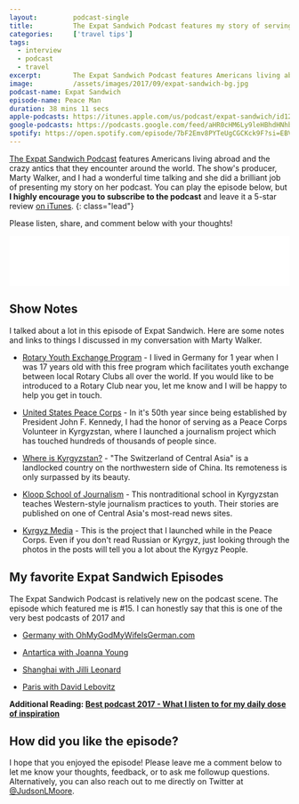 ```yaml
---
layout: 		podcast-single
title:			The Expat Sandwich Podcast features my story of serving humanity.
categories:		['travel tips']
tags:
  - interview
  - podcast
  - travel
excerpt:		The Expat Sandwich Podcast features Americans living abroad and the crazy but interesting lives they lead. I share stories from my travels and work in humanitarian service in the season 2 opener.
image:			/assets/images/2017/09/expat-sandwich-bg.jpg
podcast-name: Expat Sandwich
episode-name: Peace Man
duration: 38 mins 11 secs
apple-podcasts: https://itunes.apple.com/us/podcast/expat-sandwich/id1205730536?mt=2&i=1000391839858
google-podcasts: https://podcasts.google.com/feed/aHR0cHM6Ly9leHBhdHNhbmR3aWNoLmxpYnN5bi5jb20vcnNz/episode/MjgzNzI4ZmRjMWY3ZmViY2Y5YmRjMTlkOWQ5ZGE5YzY
spotify: https://open.spotify.com/episode/7bF2Emv8PYTeUgCGCKck9F?si=EBVd_U5KQIm21IjYuKyqYQ
---
```


[The Expat Sandwich Podcast](https://expatsandwich.com/) features Americans living abroad and the crazy antics that they encounter around the world. The show's producer, Marty Walker, and I had a wonderful time talking and she did a brilliant job of presenting my story on her podcast. You can play the episode below, but **I highly encourage you to subscribe to the podcast** and leave it a 5-star review [on iTunes](https://itunes.apple.com/us/podcast/expat-sandwich/id1205730536?mt=2).
{: class="lead"}

Please listen, share, and comment below with your thoughts!

<iframe style="border: none" src="//html5-player.libsyn.com/embed/episode/id/5706524/height/90/theme/custom/thumbnail/yes/direction/backward/render-playlist/no/custom-color/87A93A/" height="90" width="100%" scrolling="no"  allowfullscreen webkitallowfullscreen mozallowfullscreen oallowfullscreen msallowfullscreen></iframe>

## Show Notes

I talked about a lot in this episode of Expat Sandwich. Here are some notes and links to things I discussed in my conversation with Marty Walker.

- [Rotary Youth Exchange Program](https://www.rotary.org/en/our-programs/youth-exchanges) - I lived in Germany for 1 year when I was 17 years old with this free program which facilitates youth exchange between local Rotary Clubs all over the world. If you would like to be introduced to a Rotary Club near you, let me know and I will be happy to help you get in touch.

- [United States Peace Corps](https://www.peacecorps.gov/volunteer/is-peace-corps-right-for-me/) - In it's 50th year since being established by President John F. Kennedy, I had the honor of serving as a Peace Corps Volunteer in Kyrgyzstan, where I launched a journalism project which has touched hundreds of thousands of people since.

- [Where is Kyrgyzstan?](https://en.wikipedia.org/wiki/Kyrgyzstan) - "The Switzerland of Central Asia" is a landlocked country on the northwestern side of China. Its remoteness is only surpassed by its beauty.

- [Kloop School of Journalism](https://kloop.kg/) - This nontraditional school in Kyrgyzstan teaches Western-style journalism practices to youth. Their stories are published on one of Central Asia's most-read news sites.

- [Kyrgyz Media](https://kyrgyzmedia.kg/) - This is the project that I launched while in the Peace Corps. Even if you don't read Russian or Kyrgyz, just looking through the photos in the posts will tell you a lot about the Kyrgyz People.

## My favorite Expat Sandwich Episodes

The Expat Sandwich Podcast is relatively new on the podcast scene. The episode which featured me is #15. I can honestly say that this is one of the very best podcasts of 2017 and

- [Germany with OhMyGodMyWifeIsGerman.com](https://expatsandwich.com/episode-008-germany-with-ohgodmywifeisgerman/)

- [Antartica with Joanna Young](https://expatsandwich.com/episode-011-antarctica-joanna-young/)

- [Shanghai with Jilli Leonard](https://expatsandwich.com/episode-12-shanghai-jilli-leonard/)

- [Paris with David Lebovitz](https://expatsandwich.com/paris-david-lebovitz/)

**Additional Reading: [Best podcast 2017 - What I listen to for my daily dose of inspiration](/best-podcast-2017/)**

## How did you like the episode?

I hope that you enjoyed the episode! Please leave me a comment below to let me know your thoughts, feedback, or to ask me followup questions. Alternatively, you can also reach out to me directly on Twitter at [@JudsonLMoore](https://twitter.com/judsonlmoore).